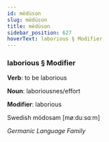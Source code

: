 ```yaml
---
id: mëdüson
slug: mëdüson
title: mëdüson
sidebar_position: 627
hoverText: laborious § Modifier
---
```


### laborious § Modifier

**Verb**: to be laborious

**Noun**: laboriousnes/effort

**Modifier**: laborious

Swedish mödosam [møːduːsɑːm]

*Germanic Language Family*